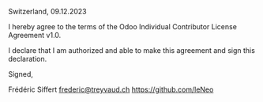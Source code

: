 Switzerland, 09.12.2023

I hereby agree to the terms of the Odoo Individual Contributor License
Agreement v1.0.

I declare that I am authorized and able to make this agreement and sign this
declaration.

Signed,

Frédéric Siffert frederic@treyvaud.ch https://github.com/leNeo
